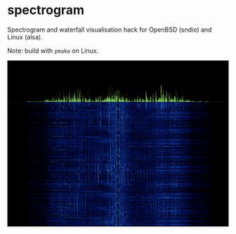 spectrogram
===========

Spectrogram and waterfall visualisation hack
for OpenBSD (sndio) and Linux (alsa).

Note: build with `pmake` on Linux.

![spectrogram](spectrogram.png)
